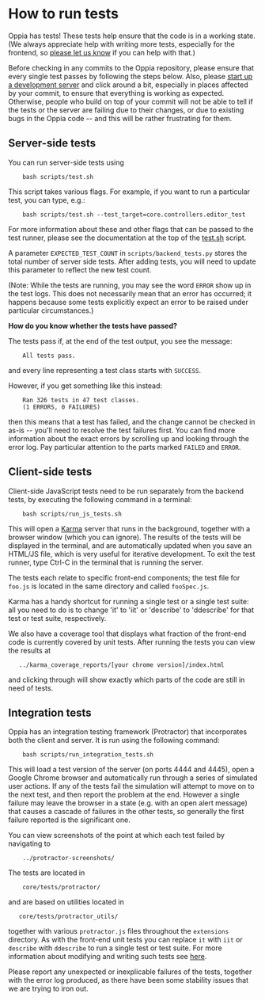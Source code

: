 # How to run tests #

Oppia has tests! These tests help ensure that the code is in a working state. (We always appreciate help with writing more tests, especially for the frontend, so [please let us know](Contributing.md) if you can help with that.)

Before checking in any commits to the Oppia repository, please ensure that every single test passes by following the steps below. Also, please [start up a development server](https://code.google.com/p/oppia/wiki/GettingStarted) and click around a bit, especially in places affected by your commit, to ensure that everything is working as expected. Otherwise, people who build on top of your commit will not be able to tell if the tests or the server are failing due to their changes, or due to existing bugs in the Oppia code -- and this will be rather frustrating for them.

## Server-side tests ##

You can run server-side tests using
```
    bash scripts/test.sh
```

This script takes various flags. For example, if you want to run a particular test, you can type, e.g.:
```
    bash scripts/test.sh --test_target=core.controllers.editor_test
```

For more information about these and other flags that can be passed to the test runner, please see the documentation at the top of the [test.sh](https://code.google.com/p/oppia/source/browse/scripts/test.sh) script.

A parameter `EXPECTED_TEST_COUNT` in `scripts/backend_tests.py` stores the total number of server side tests. After adding tests, you will need to update this parameter to reflect the new test count.

(Note: While the tests are running, you may see the word `ERROR` show up in the test logs. This does not necessarily mean that an error has occurred; it happens because some tests explicitly expect an error to be raised under particular circumstances.)

**How do you know whether the tests have passed?**

The tests pass if, at the end of the test output, you see the message:
```
    All tests pass.
```
and every line representing a test class starts with `SUCCESS`.

However, if you get something like this instead:

```
    Ran 326 tests in 47 test classes.
    (1 ERRORS, 0 FAILURES)
```

then this means that a test has failed, and the change cannot be checked in as-is -- you'll need to resolve the test failures first. You can find more information about the exact errors by scrolling up and looking through the error log. Pay particular attention to the parts marked `FAILED` and `ERROR`.

## Client-side tests ##

Client-side JavaScript tests need to be run separately from the backend tests, by executing the following command in a terminal:
```
    bash scripts/run_js_tests.sh
```

This will open a [Karma](http://karma-runner.github.io/0.10/index.html) server that runs in the background, together with a browser window (which you can ignore). The results of the tests will be displayed in the terminal, and are automatically updated when you save an HTML/JS file, which is very useful for iterative development. To exit the test runner, type Ctrl-C in the terminal that is running the server.

The tests each relate to specific front-end components; the test file for `foo.js` is located in the same directory and called `fooSpec.js`.

Karma has a handy shortcut for running a single test or a single test suite: all you need to do is to change 'it' to 'iit' or 'describe' to 'ddescribe' for that test or test suite, respectively.

We also have a coverage tool that displays what fraction of the front-end code is currently covered by unit tests. After running the tests you can view the results at
```
   ../karma_coverage_reports/[your chrome version]/index.html
```
and clicking through will show exactly which parts of the code are still in need of tests.

## Integration tests ##

Oppia has an integration testing framework (Protractor) that incorporates both the client and server. It is run using the following command:
```
    bash scripts/run_integration_tests.sh
```
This will load a test version of the server (on ports 4444 and 4445), open a Google Chrome browser and automatically run through a series of simulated user actions. If any of the tests fail the simulation will attempt to move on to the next test, and then report the problem at the end. However a single failure may leave the browser in a state (e.g. with an open alert message) that causes a cascade of failures in the other tests, so generally the first failure reported is the significant one.

You can view screenshots of the point at which each test failed by navigating to
```
    ../protractor-screenshots/
```

The tests are located in
```
    core/tests/protractor/
```
and are based on utilities located in
```
   core/tests/protractor_utils/
```
together with various `protractor.js` files throughout the `extensions` directory. As with the front-end unit tests you can replace `it` with `iit` or `describe` with `ddescribe` to run a single test or test suite. For more information about modifying and writing such tests see [here](WritingIntegrationTests.md).

Please report any unexpected or inexplicable failures of the tests, together with the error log produced, as there have been some stability issues that we are trying to iron out.